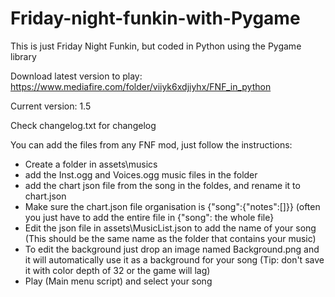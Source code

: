 # Friday-night-funkin-with-Pygame
This is just Friday Night Funkin, but coded in Python using the Pygame library

Download latest version to play: https://www.mediafire.com/folder/viiyk6xdjiyhx/FNF_in_python

Current version: 1.5

Check changelog.txt for changelog

You can add the files from any FNF mod, just follow the instructions:
- Create a folder in assets\musics
- add the Inst.ogg and Voices.ogg music files in the folder
- add the chart json file from the song in the foldes, and rename it to chart.json
- Make sure the chart.json file organisation is {"song":{"notes":[]}} (often you just have to add the entire file in {"song": the whole file}
- Edit the json file in assets\MusicList.json to add the name of your song (This should be the same name as the folder that contains your music)
- To edit the background just drop an image named Background.png and it will automatically use it as a background for your song (Tip: don't save it with color depth of 32 or the game will lag)
- Play (Main menu script) and select your song
